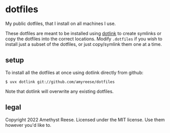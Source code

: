 dotfiles
========

My public dotfiles, that I install on all machines I use.

These dotfiles are meant to be installed using [dotlink][] to create symlinks
or copy the dotfiles into the correct locations.  Modify `.dotfiles` if you
wish to install just a subset of the dotfiles, or just copy/symlink them one
at a time.


setup
-----

To install all the dotfiles at once using dotlink directly from github:

    $ uvx dotlink git://github.com/amyreese/dotfiles

Note that dotlink will overwrite any existing dotfiles.


legal
-----

Copyright 2022 Amethyst Reese.
Licensed under the MIT license.
Use them however you'd like to.


[dotlink]: https://github.com/amyreese/dotlink
